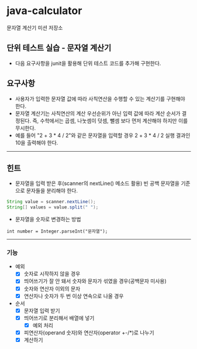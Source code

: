 # java-calculator
문자열 계산기 미션 저장소

## 단위 테스트 실습 - 문자열 계산기
- 다음 요구사항을 junit을 활용해 단위 테스트 코드를 추가해 구현한다.
## 요구사항
- 사용자가 입력한 문자열 값에 따라 사칙연산을 수행할 수 있는 계산기를 구현해야 한다.
- 문자열 계산기는 사칙연산의 계산 우선순위가 아닌 입력 값에 따라 계산 순서가 결정된다. 즉, 수학에서는 곱셈, 나눗셈이 덧셈, 뺄셈 보다 먼저 계산해야 하지만 이를 무시한다.
- 예를 들어 "2 + 3 * 4 / 2"와 같은 문자열을 입력할 경우 2 + 3 * 4 / 2 실행 결과인 10을 출력해야 한다.

---

## 힌트
- 문자열을 입력 받은 후(scanner의 nextLine() 메소드 활용) 빈 공백 문자열을 기준으로 문자들을 분리해야 한다.
```java
String value = scanner.nextLine();
String[] values = value.split(" ");
```
- 문자열을 숫자로 변경하는 방법

`int number = Integer.parseInt("문자열");`

---

### 기능
- 예외
  - [x] 숫자로 시작하지 않을 경우
  - [x] 띄어쓰기가 잘 안 돼서 숫자와 문자가 섞였을 경우(공백문자 미사용)
  - [x] 숫자와 연산자 이외의 문자
  - [x] 연산자나 숫자가 두 번 이상 연속으로 나올 경우
- 순서
  - [x] 문자열 입력 받기
  - [x] 띄어쓰기로 분리해서 배열에 넣기
    - [x] 예외 처리
  - [x] 피연산자(operand 숫자)와 연산자(operator +-/*)로 나누기
  - [x] 계산하기
